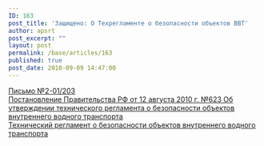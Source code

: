 ```yaml
---
ID: 163
post_title: 'Защищено: О Техрегламенте о безопасности объектов ВВТ'
author: apsrt
post_excerpt: ""
layout: post
permalink: /base/articles/163
published: true
post_date: 2010-09-09 14:47:00
---
```

<a href="http://www.apsrt.ru/docs/rtu12.doc"><span style="text-decoration:underline;">Письмо №2-01/203</span></a><br />
<a href="http://www.apsrt.ru/docs/uur32.doc"><span style="text-decoration:underline;"> Постановление Правительства РФ от 12 августа 2010 г. №623 Об утверждении технического регламента о безопасности объектов внутреннего водного транспорта  </span></a><br />
<a href="http://www.apsrt.ru/docs/msa54.doc"><span style="text-decoration:underline;"> Технический регламент  о безопасности объектов внутреннего водного транспорта </span></a>